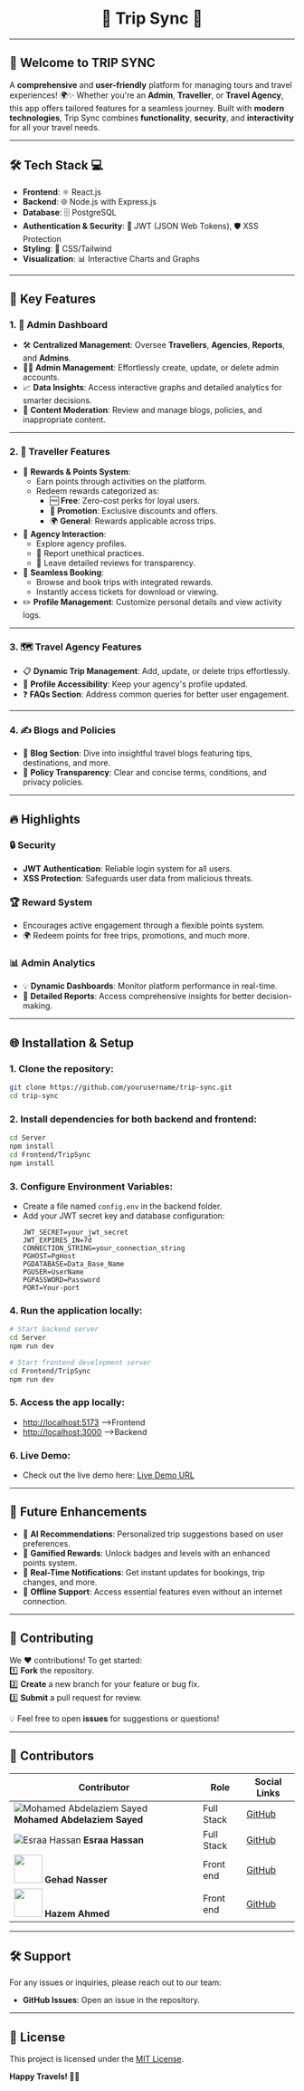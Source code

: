 <div align="center">  
  <h1>🌟 Trip Sync 🌟</h1>
</div>

---

## 🎉 Welcome to **TRIP SYNC**

A **comprehensive** and **user-friendly** platform for managing tours and travel experiences! 🌍✨ Whether you're an **Admin**, **Traveller**, or **Travel Agency**, this app offers tailored features for a seamless journey. Built with **modern technologies**, Trip Sync combines **functionality**, **security**, and **interactivity** for all your travel needs.

---

## 🛠 **Tech Stack** 💻

- **Frontend**: ⚛️ React.js  
- **Backend**: 🌐 Node.js with Express.js  
- **Database**: 🗄️ PostgreSQL  
- **Authentication & Security**: 🔐 JWT (JSON Web Tokens), 🛡️ XSS Protection  
- **Styling**: 🎨 CSS/Tailwind  
- **Visualization**: 📊 Interactive Charts and Graphs  

---

## 📍 **Key Features**  

### 1. 👑 **Admin Dashboard**  
- 🛠️ **Centralized Management**: Oversee **Travellers**, **Agencies**, **Reports**, and **Admins**.  
- 🧑‍💻 **Admin Management**: Effortlessly create, update, or delete admin accounts.  
- 📈 **Data Insights**: Access interactive graphs and detailed analytics for smarter decisions.  
- 📝 **Content Moderation**: Review and manage blogs, policies, and inappropriate content.

---

### 2. 🌟 **Traveller Features**  
- 🎁 **Rewards & Points System**:  
  - Earn points through activities on the platform.  
  - Redeem rewards categorized as:  
    - 🆓 **Free**: Zero-cost perks for loyal users.  
    - 💸 **Promotion**: Exclusive discounts and offers.  
    - 🌍 **General**: Rewards applicable across trips.  
- 🏢 **Agency Interaction**:  
  - Explore agency profiles.  
  - 🚩 Report unethical practices.  
  - 📝 Leave detailed reviews for transparency.  
- 🎫 **Seamless Booking**:  
  - Browse and book trips with integrated rewards.  
  - Instantly access tickets for download or viewing.  
- ✏️ **Profile Management**: Customize personal details and view activity logs.  

---

### 3. 🗺️ **Travel Agency Features**  
- 📋 **Dynamic Trip Management**: Add, update, or delete trips effortlessly.  
- 🏢 **Profile Accessibility**: Keep your agency's profile updated.  
- ❓ **FAQs Section**: Address common queries for better user engagement.  

---

### 4. ✍️ **Blogs and Policies**  
- 📰 **Blog Section**: Dive into insightful travel blogs featuring tips, destinations, and more.  
- 📜 **Policy Transparency**: Clear and concise terms, conditions, and privacy policies.  

---

## 🔥 **Highlights**  

### 🔒 Security  
- **JWT Authentication**: Reliable login system for all users.  
- **XSS Protection**: Safeguards user data from malicious threats.  

### 🏆 Reward System  
- Encourages active engagement through a flexible points system.  
- 🌍 Redeem points for free trips, promotions, and much more.  

### 📊 Admin Analytics  
- 💡 **Dynamic Dashboards**: Monitor platform performance in real-time.  
- 📝 **Detailed Reports**: Access comprehensive insights for better decision-making.  

---

## 🌐 Installation & Setup

### 1. Clone the repository:
   ```bash
   git clone https://github.com/yourusername/trip-sync.git
   cd trip-sync
   ```

### 2. Install dependencies for both backend and frontend:
   ```bash
   cd Server
   npm install
   cd Frontend/TripSync
   npm install
   ```

### 3. Configure Environment Variables:
   - Create a file named `config.env` in the backend folder.
   - Add your JWT secret key and database configuration:
     ```env
     JWT_SECRET=your_jwt_secret
     JWT_EXPIRES_IN=7d
     CONNECTION_STRING=your_connection_string
     PGHOST=PgHost
     PGDATABASE=Data_Base_Name
     PGUSER=UserName
     PGPASSWORD=Password
     PORT=Your-port
     ```

### 4. Run the application locally:
   ```bash
   # Start backend server
   cd Server
   npm run dev

   # Start frontend development server
   cd Frontend/TripSync
   npm run dev
   ```

### 5. Access the app locally:
   - [http://localhost:5173](http://localhost:5173) -->Frontend
   - [http://localhost:3000](http://localhost:3000) -->Backend

### 6. Live Demo:
   - Check out the live demo here: [Live Demo URL](https://trip-sync-nine.vercel.app/)

---

## 🚀 **Future Enhancements**

- 🤖 **AI Recommendations**: Personalized trip suggestions based on user preferences.  
- 🏅 **Gamified Rewards**: Unlock badges and levels with an enhanced points system.  
- 🔔 **Real-Time Notifications**: Get instant updates for bookings, trip changes, and more.  
- 📶 **Offline Support**: Access essential features even without an internet connection.  

---

## 🤝 **Contributing**  

We ❤️ contributions! To get started:  
1️⃣ **Fork** the repository.  
2️⃣ **Create** a new branch for your feature or bug fix.  
3️⃣ **Submit** a pull request for review.  

💡 Feel free to open **issues** for suggestions or questions!

---

## 🤝 Contributors

| Contributor          | Role          | Social Links                                   |
|----------------------|---------------|-----------------------------------------------|
| ![Mohamed Abdelaziem Sayed](https://github.com/MohamedAbdelaiem.png?size=50) **Mohamed Abdelaziem Sayed** | Full Stack       | [GitHub](https://github.com/MohamedAbdelaiem) |
| ![Esraa Hassan](https://github.com/Esraa-Hassan0.png?size=50) **Esraa Hassan** | Full Stack       | [GitHub](https://github.com/Esraa-Hassan0)      |
| <img src="https://github.com/gehadnasser-2004.png?size=50" width="50" height="50"> **Gehad Nasser** | Front end       | [GitHub](https://github.com/gehadnasser-2004)     |
| <img src="https://github.com/Hazem-Emam-404.png?size=50" width="50" height="50"> **Hazem Ahmed** | Front end       | [GitHub](https://github.com/Hazem-Emam-404)      |



---

## 🛠 Support

For any issues or inquiries, please reach out to our team:
- **GitHub Issues**: Open an issue in the repository.

---

## 🔹 License

This project is licensed under the [MIT License](LICENSE).


**Happy Travels! 🚀✨**


